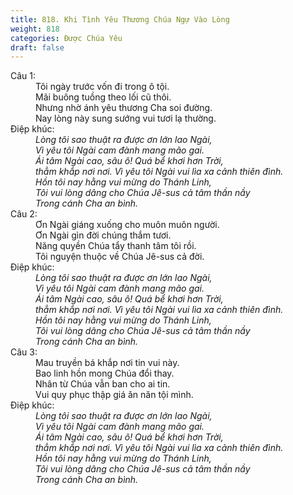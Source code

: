 ```yaml
---
title: 818. Khi Tình Yêu Thương Chúa Ngự Vào Lòng
weight: 818
categories: Được Chúa Yêu
draft: false
---
```

<dl><dt>Câu 1:</dt><dd data-verse="1">Tôi ngày trước vốn đi trong ô tội. <br/>Mãi buông tuồng theo lối cũ thôi. <br/>Nhưng nhờ ánh yêu thương Cha soi đường. <br/>Nay lòng này sung sướng vui tươi lạ thường. </dd><dt>Điệp khúc:</dt><dd data-chorus="1"><em>Lòng tôi sao thuật ra được ơn lớn lao Ngài, <br/>Vì yêu tôi Ngài cam đành mang mão gai. <br/>Ái tâm Ngài cao, sâu ô! Quá bể khơi hơn Trời, <br/>thẳm khắp nơi nơi. Vì yêu tôi Ngài vui lìa xa cảnh thiên đình. <br/>Hồn tôi nay hằng vui mừng do Thánh Linh, <br/>Tôi vui lòng dâng cho Chúa Jê-sus cả tâm thần nầy <br/>Trong cánh Cha an bình. </em></dd><dt>Câu 2:</dt><dd data-verse="2">Ơn Ngài giáng xuống cho muôn muôn người. <br/>Ơn Ngài gìn đời chúng thắm tươi. <br/>Năng quyền Chúa tẩy thanh tâm tôi rồi. <br/>Tôi nguyện thuộc về Chúa Jê-sus cả đời. </dd><dt>Điệp khúc:</dt><dd data-chorus="1"><em>Lòng tôi sao thuật ra được ơn lớn lao Ngài, <br/>Vì yêu tôi Ngài cam đành mang mão gai. <br/>Ái tâm Ngài cao, sâu ô! Quá bể khơi hơn Trời, <br/>thẳm khắp nơi nơi. Vì yêu tôi Ngài vui lìa xa cảnh thiên đình. <br/>Hồn tôi nay hằng vui mừng do Thánh Linh, <br/>Tôi vui lòng dâng cho Chúa Jê-sus cả tâm thần nầy <br/>Trong cánh Cha an bình. </em></dd><dt>Câu 3:</dt><dd data-verse="3">Mau truyền bá khắp nơi tin vui này. <br/>Bao linh hồn mong Chúa đổi thay. <br/>Nhân từ Chúa vẫn ban cho ai tin. <br/>Vui quy phục thập giá ăn năn tội mình. </dd><dt>Điệp khúc:</dt><dd data-chorus="1"><em>Lòng tôi sao thuật ra được ơn lớn lao Ngài, <br/>Vì yêu tôi Ngài cam đành mang mão gai. <br/>Ái tâm Ngài cao, sâu ô! Quá bể khơi hơn Trời, <br/>thẳm khắp nơi nơi. Vì yêu tôi Ngài vui lìa xa cảnh thiên đình. <br/>Hồn tôi nay hằng vui mừng do Thánh Linh, <br/>Tôi vui lòng dâng cho Chúa Jê-sus cả tâm thần nầy <br/>Trong cánh Cha an bình. </em></dd></dl>